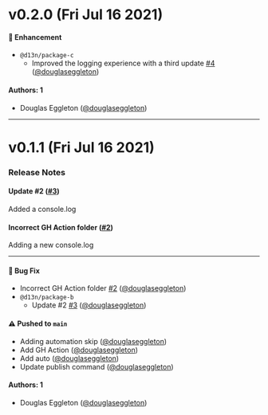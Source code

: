 # v0.2.0 (Fri Jul 16 2021)

#### 🚀 Enhancement

- `@d13n/package-c`
  - Improved the logging experience with a third update [#4](https://github.com/douglaseggleton/release/pull/4) ([@douglaseggleton](https://github.com/douglaseggleton))

#### Authors: 1

- Douglas Eggleton ([@douglaseggleton](https://github.com/douglaseggleton))

---

# v0.1.1 (Fri Jul 16 2021)

### Release Notes

#### Update #2 ([#3](https://github.com/douglaseggleton/release/pull/3))

Added a console.log

#### Incorrect GH Action folder ([#2](https://github.com/douglaseggleton/release/pull/2))

Adding a new console.log

---

#### 🐛 Bug Fix

- Incorrect GH Action folder [#2](https://github.com/douglaseggleton/release/pull/2) ([@douglaseggleton](https://github.com/douglaseggleton))
- `@d13n/package-b`
  - Update #2 [#3](https://github.com/douglaseggleton/release/pull/3) ([@douglaseggleton](https://github.com/douglaseggleton))

#### ⚠️ Pushed to `main`

- Adding automation skip ([@douglaseggleton](https://github.com/douglaseggleton))
- Add GH Action ([@douglaseggleton](https://github.com/douglaseggleton))
- Add auto ([@douglaseggleton](https://github.com/douglaseggleton))
- Update publish command ([@douglaseggleton](https://github.com/douglaseggleton))

#### Authors: 1

- Douglas Eggleton ([@douglaseggleton](https://github.com/douglaseggleton))

